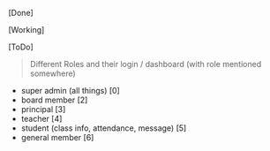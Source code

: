 [Done]

[Working]

[ToDo]

> Different Roles and their login / dashboard (with role mentioned somewhere)
- super admin (all things) [0]
- board member [2]
- principal [3]
- teacher [4]
- student (class info, attendance, message) [5]
- general member [6]
